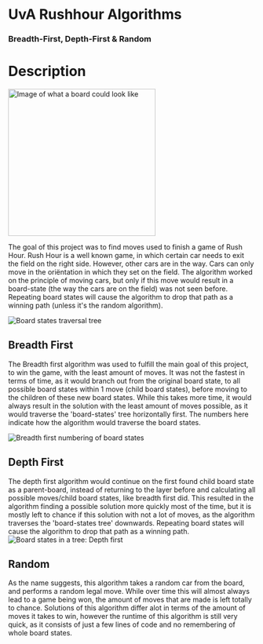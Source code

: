 # UvA Rushhour Algorithms
### Breadth-First, Depth-First & Random
# Description
<img src="https://user-images.githubusercontent.com/70511386/122947786-b8831000-d37a-11eb-9ccc-5ed741d6cb63.png" alt="Image of what a board could look like" width="300"/>

The goal of this project was to find moves used to finish a game of Rush Hour. Rush Hour is a well known game, in which certain car needs to exit the field on the right side. However, other cars are in the way. Cars can only move in the oriëntation in which they set on the field. The algorithm worked on the principle of moving cars, but only if this move would result in a board-state (the way the cars are on the field) was not seen before. Repeating board states will cause the algorithm to drop that path as a winning path (unless it's the random algorithm).

![Board states traversal tree](https://user-images.githubusercontent.com/70511386/122955302-48778880-d380-11eb-8afd-8c2a3416fddd.png)




## Breadth First
The Breadth first algorithm was used to fulfill the main goal of this project, to win the game, with the least amount of moves. It was not the fastest in terms of time, as it would branch out from the original board state, to all possible board states within 1 move (child board states), before moving to the children of these new board states. While this takes more time, it would always result in the solution with the least amount of moves possible, as it would traverse the 'board-states' tree horizontally first. The numbers here indicate how the algorithm would traverse the board states. 

![Breadth first numbering of board states](https://user-images.githubusercontent.com/70511386/122954299-993ab180-d37f-11eb-8266-57d87909d400.png)


## Depth First
The depth first algorithm would continue on the first found child board state as a parent-board, instead of returning to the layer before and calculating all possible moves/child board states, like breadth first did. This resulted in the algorithm finding a possible solution more quickly most of the time, but it is mostly left to chance if this solution with not a lot of moves, as the algorithm traverses the 'board-states tree' downwards. Repeating board states will cause the algorithm to drop that path as a winning path.
![Board states in a tree: Depth first](https://user-images.githubusercontent.com/70511386/122954259-92ac3a00-d37f-11eb-8b4c-86b0e0cb002b.png)



## Random
As the name suggests, this algorithm takes a random car from the board, and performs a random legal move. While over time this will almost always lead to a game being won, the amount of moves that are made is left totally to chance. Solutions of this algorithm differ alot in terms of the amount of moves it takes to win, however the runtime of this algorithm is still very quick, as it consists of just a few lines of code and no remembering of whole board states.
